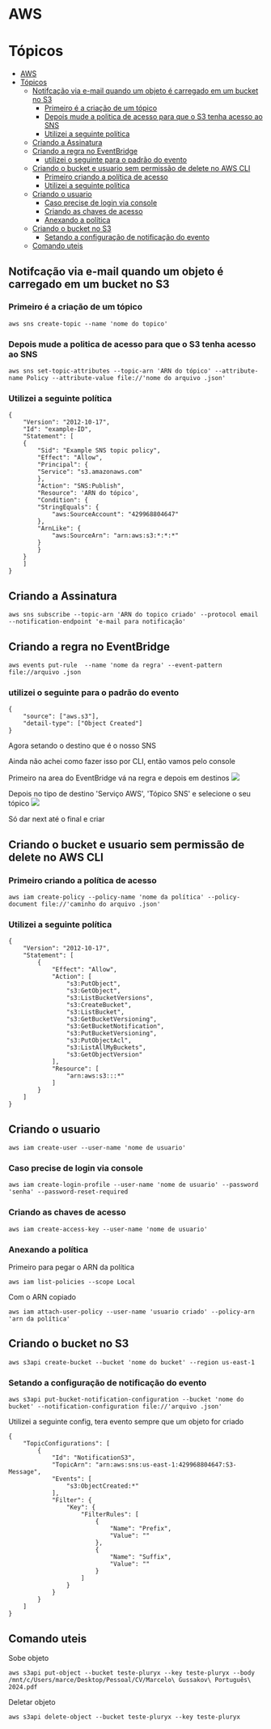 # AWS

# Tópicos 
- [AWS](#aws)
- [Tópicos](#tópicos)
  - [Notifcação via e-mail quando um objeto é carregado em um bucket no S3](#notifcação-via-e-mail-quando-um-objeto-é-carregado-em-um-bucket-no-s3)
    - [Primeiro é a criação de um tópico](#primeiro-é-a-criação-de-um-tópico)
    - [Depois mude a politica de acesso para que o S3 tenha acesso ao SNS](#depois-mude-a-politica-de-acesso-para-que-o-s3-tenha-acesso-ao-sns)
    - [Utilizei a seguinte política](#utilizei-a-seguinte-política)
  - [Criando a Assinatura](#criando-a-assinatura)
  - [Criando a regra no EventBridge](#criando-a-regra-no-eventbridge)
    - [utilizei o seguinte para o padrão do evento](#utilizei-o-seguinte-para-o-padrão-do-evento)
  - [Criando o bucket e usuario sem permissão de delete no AWS CLI](#criando-o-bucket-e-usuario-sem-permissão-de-delete-no-aws-cli)
    - [Primeiro criando a política de acesso](#primeiro-criando-a-política-de-acesso)
    - [Utilizei a  seguinte política](#utilizei-a--seguinte-política)
  - [Criando o usuario](#criando-o-usuario)
    - [Caso precise de login via console](#caso-precise-de-login-via-console)
    - [Criando as chaves de acesso](#criando-as-chaves-de-acesso)
    - [Anexando a política](#anexando-a-política)
  - [Criando o bucket no S3](#criando-o-bucket-no-s3)
    - [Setando a configuração de notificação do evento](#setando-a-configuração-de-notificação-do-evento)
  - [Comando uteis](#comando-uteis)

## Notifcação via e-mail quando um objeto é carregado em um bucket no S3

### Primeiro é a criação de um tópico 

    aws sns create-topic --name 'nome do topico'

### Depois mude a politica de acesso para que o S3 tenha acesso ao SNS

    aws sns set-topic-attributes --topic-arn 'ARN do tópico' --attribute-name Policy --attribute-value file://'nome do arquivo .json'

### Utilizei a seguinte política

    {
        "Version": "2012-10-17",
        "Id": "example-ID",
        "Statement": [
        {
            "Sid": "Example SNS topic policy",
            "Effect": "Allow",
            "Principal": {
            "Service": "s3.amazonaws.com"
            },
            "Action": "SNS:Publish",
            "Resource": 'ARN do tópico',
            "Condition": {
            "StringEquals": {
                "aws:SourceAccount": "429968804647"
            },
            "ArnLike": {
                "aws:SourceArn": "arn:aws:s3:*:*:*"
            }
            }
        }
        ]
    }
    
## Criando a Assinatura

    aws sns subscribe --topic-arn 'ARN do topico criado' --protocol email --notification-endpoint 'e-mail para notificação'

## Criando a regra no EventBridge

    aws events put-rule  --name 'nome da regra' --event-pattern file://arquivo .json

### utilizei o seguinte para o padrão do evento

    {
        "source": ["aws.s3"],
        "detail-type": ["Object Created"]
    }

Agora setando o destino que é o nosso SNS

Ainda não achei como fazer isso por CLI, então vamos pelo console 

Primeiro na area do EventBridge vá na regra e depois em destinos
<img src = "Arquivos/EventBridge1.PNG">

Depois no tipo de destino 'Serviço AWS', 'Tópico SNS' e selecione o seu tópico
<img src = "Arquivos/EventBridge2.PNG">

Só dar next até o final e criar 



## Criando o bucket e usuario sem permissão de delete no AWS CLI

### Primeiro criando a política de acesso

    aws iam create-policy --policy-name 'nome da política' --policy-document file://'caminho do arquivo .json'

### Utilizei a  seguinte política

    {
        "Version": "2012-10-17",
        "Statement": [
            {
                "Effect": "Allow",
                "Action": [
                    "s3:PutObject",
                    "s3:GetObject",
                    "s3:ListBucketVersions",
                    "s3:CreateBucket",
                    "s3:ListBucket",
                    "s3:GetBucketVersioning",
                    "s3:GetBucketNotification",
                    "s3:PutBucketVersioning",
                    "s3:PutObjectAcl",
                    "s3:ListAllMyBuckets",
                    "s3:GetObjectVersion"
                ],
                "Resource": [
                    "arn:aws:s3:::*"                
                ]
            }
        ]
    }

## Criando o usuario 

    aws iam create-user --user-name 'nome de usuario'

### Caso precise de login via console

    aws iam create-login-profile --user-name 'nome de usuario' --password 'senha' --password-reset-required    

### Criando as chaves de acesso

    aws iam create-access-key --user-name 'nome de usuario'


### Anexando a política

Primeiro para pegar o ARN da política
 
    aws iam list-policies --scope Local 
Com o ARN copiado 
 
    aws iam attach-user-policy --user-name 'usuario criado' --policy-arn 'arn da política'

## Criando o bucket no S3
  
    aws s3api create-bucket --bucket 'nome do bucket' --region us-east-1

### Setando a configuração de notificação do evento 

    aws s3api put-bucket-notification-configuration --bucket 'nome do bucket' --notification-configuration file://'arquivo .json'

Utilizei a seguinte config, tera evento sempre que um objeto for criado

    {
        "TopicConfigurations": [
            {
                "Id": "NotificationS3",
                "TopicArn": "arn:aws:sns:us-east-1:429968804647:S3-Message",
                "Events": [
                    "s3:ObjectCreated:*"
                ],
                "Filter": {
                    "Key": {
                        "FilterRules": [
                            {
                                "Name": "Prefix",
                                "Value": ""
                            },
                            {
                                "Name": "Suffix",
                                "Value": ""
                            }
                        ]
                    }
                }
            }
        ]
    }

## Comando uteis 
Sobe objeto

    aws s3api put-object --bucket teste-pluryx --key teste-pluryx --body /mnt/c/Users/marce/Desktop/Pessoal/CV/Marcelo\ Gussakov\ Português\ 2024.pdf


Deletar objeto

    aws s3api delete-object --bucket teste-pluryx --key teste-pluryx 


